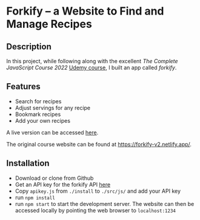 # Forkify – a Website to Find and Manage Recipes

## Description

In this project, while following along with the excellent _The Complete JavaScript Course 2022_ [Udemy course](https://www.udemy.com/course/the-complete-javascript-course), I built an app called _forkify_.

## Features

- Search for recipes
- Adjust servings for any recipe
- Bookmark recipes
- Add your own recipes

A live version can be accessed [here](https://rliess-forkify.netlify.app/).

The original course website can be found at <https://forkify-v2.netlify.app/>.

## Installation

- Download or clone from Github
- Get an API key for the forkify API [here](https://forkify-api.herokuapp.com/v2)
- Copy `apikey.js` from `./install` to `./src/js/` and add your API key
- run `npm install`
- run `npm start` to start the development server. The website can then be accessed locally by pointing the web browser to  `localhost:1234`
